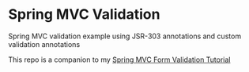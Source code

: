 Spring MVC Validation
=====================

Spring MVC validation example using JSR-303 annotations and custom validation annotations

This repo is a companion to my [Spring MVC Form Validation Tutorial](http://codetutr.com/2013/05/28/spring-mvc-form-validation/)
